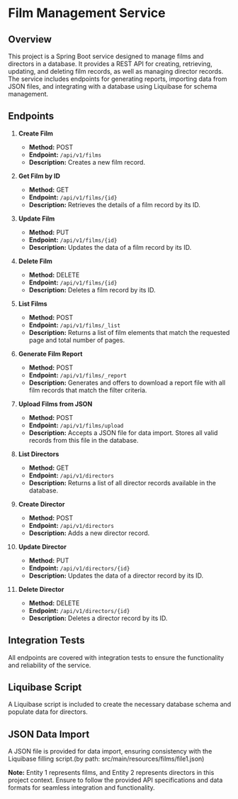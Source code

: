 # Film Management Service

## Overview
This project is a Spring Boot service designed to manage films and directors in a database. It provides a REST API for creating, retrieving, updating, and deleting film records, as well as managing director records. The service includes endpoints for generating reports, importing data from JSON files, and integrating with a database using Liquibase for schema management.

## Endpoints

1. **Create Film**
    - **Method:** POST
    - **Endpoint:** `/api/v1/films`
    - **Description:** Creates a new film record.

2. **Get Film by ID**
    - **Method:** GET
    - **Endpoint:** `/api/v1/films/{id}`
    - **Description:** Retrieves the details of a film record by its ID.

3. **Update Film**
    - **Method:** PUT
    - **Endpoint:** `/api/v1/films/{id}`
    - **Description:** Updates the data of a film record by its ID.

4. **Delete Film**
    - **Method:** DELETE
    - **Endpoint:** `/api/v1/films/{id}`
    - **Description:** Deletes a film record by its ID.

5. **List Films**
    - **Method:** POST
    - **Endpoint:** `/api/v1/films/_list`
    - **Description:** Returns a list of film elements that match the requested page and total number of pages.

6. **Generate Film Report**
    - **Method:** POST
    - **Endpoint:** `/api/v1/films/_report`
    - **Description:** Generates and offers to download a report file with all film records that match the filter criteria.

7. **Upload Films from JSON**
    - **Method:** POST
    - **Endpoint:** `/api/v1/films/upload`
    - **Description:** Accepts a JSON file for data import. Stores all valid records from this file in the database.

8. **List Directors**
    - **Method:** GET
    - **Endpoint:** `/api/v1/directors`
    - **Description:** Returns a list of all director records available in the database.

9. **Create Director**
    - **Method:** POST
    - **Endpoint:** `/api/v1/directors`
    - **Description:** Adds a new director record.

10. **Update Director**
    - **Method:** PUT
    - **Endpoint:** `/api/v1/directors/{id}`
    - **Description:** Updates the data of a director record by its ID.

11. **Delete Director**
    - **Method:** DELETE
    - **Endpoint:** `/api/v1/directors/{id}`
    - **Description:** Deletes a director record by its ID.

## Integration Tests
All endpoints are covered with integration tests to ensure the functionality and reliability of the service.

## Liquibase Script
A Liquibase script is included to create the necessary database schema and populate data for directors.

## JSON Data Import
A JSON file is provided for data import, ensuring consistency with the Liquibase filling script.(by path: src/main/resources/films/file1.json)

**Note:** Entity 1 represents films, and Entity 2 represents directors in this project context. Ensure to follow the provided API specifications and data formats for seamless integration and functionality.
